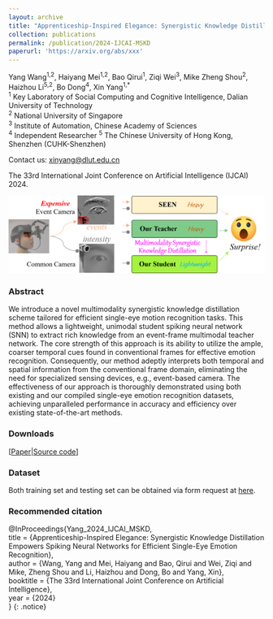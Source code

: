 ```yaml
---
layout: archive
title: "Apprenticeship-Inspired Elegance: Synergistic Knowledge Distillation Empowers Spiking Neural Networks for Efficient Single-Eye Emotion Recognition"
collection: publications
permalink: /publication/2024-IJCAI-MSKD
paperurl: 'https://arxiv.org/abs/xxx'
---
```


Yang Wang<sup>1,2</sup>, Haiyang Mei<sup>1,2</sup>, Bao Qirui<sup>1</sup>, Ziqi Wei<sup>3</sup>, Mike Zheng Shou<sup>2</sup>, Haizhou Li<sup>5,2</sup>, Bo Dong<sup>4</sup>, Xin Yang<sup>1,\*</sup>  
<sup>1</sup> Key Laboratory of Social Computing and Cognitive Intelligence, Dalian University of Technology  
<sup>2</sup> National University of Singapore  
<sup>3</sup> Institute of Automation, Chinese Academy of Sciences  
<sup>4</sup> Independent Researcher
<sup>5</sup> The Chinese University of Hong Kong, Shenzhen (CUHK-Shenzhen)

Contact us: xinyang@dlut.edu.cn  

The 33rd International Joint Conference on Artificial Intelligence (IJCAI) 2024. 

![](..\images\teaser.png)

### Abstract

We introduce a novel multimodality synergistic knowledge distillation scheme tailored for efficient single-eye motion recognition tasks. This method allows a lightweight, unimodal student spiking neural network (SNN) to extract rich knowledge from an event-frame multimodal teacher network. The core strength of this approach is its ability to utilize the ample, coarser temporal cues found in conventional frames for effective emotion recognition. Consequently, our method adeptly interprets both temporal and spatial information from the conventional frame domain, eliminating the need for specialized sensing devices, e.g., event-based camera. The effectiveness of our approach is thoroughly demonstrated using both existing and our compiled single-eye emotion recognition datasets, achieving unparalleled performance in accuracy and efficiency over existing state-of-the-art methods.

### Downloads

\[[Paper](http://arxiv.org/abs/2407.09521)\|[Source code](https://github.com/wangyang24/IJCAI_2024_MSKD)\]

### Dataset

Both training set and testing set can be obtained via form request at [here](http://dsee.dluticcd.com/).

### Recommended citation

@InProceedings{Yang_2024_IJCAI_MSKD,  
    title = {Apprenticeship-Inspired Elegance: Synergistic Knowledge Distillation Empowers Spiking Neural Networks for Efficient Single-Eye Emotion Recognition},  
    author = {Wang, Yang and Mei, Haiyang and Bao, Qirui and Wei, Ziqi and Mike, Zheng Shou and Li, Haizhou and Dong, Bo and Yang, Xin},  
    booktitle = {The 33rd International Joint Conference on Artificial Intelligence},  
    year = {2024}  
}
{: .notice}
